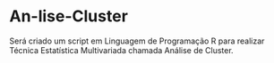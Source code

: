 # An-lise-Cluster
Será criado um script em Linguagem de Programação R para realizar Técnica Estatística Multivariada chamada Análise de Cluster.
